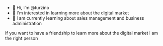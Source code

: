 - 👋 Hi, I’m @turzino
- 👀 I'm interested in learning more about the digital market
- 🌱 I am currently learning about sales management and business administration

If you want to have a friendship to learn more about the digital market I am the right person
